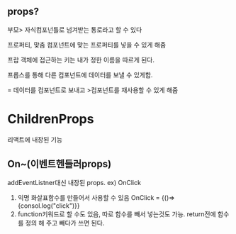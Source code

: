 ## props?

부모> 자식컴포넌틀로 넘겨받는 통로라고 할 수 있다

프로퍼티, 맞춤 컴포넌트에 맞는 프로퍼티를 넣을 수 있게 해줌

프랍 객체에 접근하는 키는 내가 정한 이름을 따르게 된다.

프롭스를 통해 다른 컴포넌트에 데이터를 보낼 수 있게함.

= 데이터를 컴포넌트로 보내고 >컴포넌트를 재사용할 수 있게 해줌

# ChildrenProps

리액트에 내장된 기능

## On~(이벤트헨들러props)

addEventListner대신 내장된 props.
ex) OnClick
1. 익명 화살표함수를 만들어서 사용할 수 있음
OnClick = {()=>{consol.log("click")}}
2. function키워드로 할 수도 있음, 따로 함수를 빼서 넣는것도 가능.
return전에 함수를 정의 해 주고 빼다가 쓰면 된다. 

